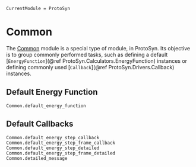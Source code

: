 ```@meta
CurrentModule = ProtoSyn
```

# Common

The [Common](@ref) module is a special type of module, in ProtoSyn. Its objective is to group commonly performed tasks, such as defining a default [`EnergyFunction`](@ref ProtoSyn.Calculators.EnergyFunction) instances or defining commonly used [`Callback`](@ref ProtoSyn.Drivers.Callback) instances.

## Default Energy Function

```@docs
Common.default_energy_function
```

## Default Callbacks

```@docs
Common.default_energy_step_callback
Common.default_energy_step_frame_callback
Common.default_energy_step_detailed
Common.default_energy_step_frame_detailed
Common.detailed_message
```